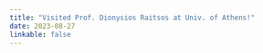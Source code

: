 ```yaml
---
title: "Visited Prof. Dionysios Raitsos at Univ. of Athens!"
date: 2023-08-27
linkable: false
---
```

<!-- Your news content here... -->
